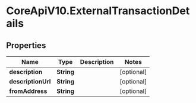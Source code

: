 # CoreApiV10.ExternalTransactionDetails

## Properties
Name | Type | Description | Notes
------------ | ------------- | ------------- | -------------
**description** | **String** |  | [optional] 
**descriptionUrl** | **String** |  | [optional] 
**fromAddress** | **String** |  | [optional] 


